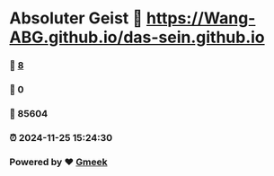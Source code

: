 # Absoluter Geist :link: https://Wang-ABG.github.io/das-sein.github.io 
### :page_facing_up: [8](https://Wang-ABG.github.io/das-sein.github.io/tag.html) 
### :speech_balloon: 0 
### :hibiscus: 85604 
### :alarm_clock: 2024-11-25 15:24:30 
### Powered by :heart: [Gmeek](https://github.com/Meekdai/Gmeek)
